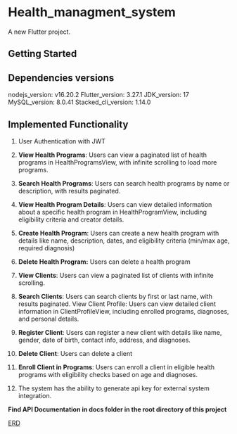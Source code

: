 # Health_managment_system

A new Flutter project.

## Getting Started

## Dependencies versions
nodejs_version: v16.20.2
Flutter_version: 3.27.1
JDK_version: 17
MySQL_version: 8.0.41
Stacked_cli_version: 1.14.0

## Implemented Functionality
1. User Authentication with JWT
2. **View Health Programs**: Users can view a paginated list of health programs in HealthProgramsView, with infinite scrolling to load more programs.
3. **Search Health Programs**: Users can search health programs by name or description, with results paginated.
4. **View Health Program Details**: Users can view detailed information about a specific health program in HealthProgramView, including eligibility criteria and creator details.
5. **Create Health Program**: Users can create a new health program with details like name, description, dates, and eligibility criteria (min/max age, required diagnosis)
6. **Delete Health Program:** Users can delete a health program
   
7. **View Clients**: Users can view a paginated list of clients with infinite scrolling.
8. **Search Clients**: Users can search clients by first or last name, with results paginated.
View Client Profile: Users can view detailed client information in ClientProfileView, including enrolled programs, diagnoses, and personal details.
9.  **Register Client**: Users can register a new client with details like name, gender, date of birth, contact info, address, and diagnoses.
10.  **Delete Client**: Users can delete a client
11.  **Enroll Client in Programs**: Users can enroll a client in eligible health programs with eligibility checks based on age and diagnoses.
12.  The system has the ability to generate api key for external system integration.


**Find API Documentation in docs folder in the root directory of this project**

<!-- ## Screens -->

[ERD](./design/database_ERD/Screenshot%20from%202025-04-27%2023-18-15.png)
